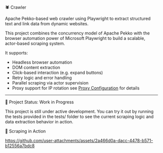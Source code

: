 🕷️ Crawler

Apache Pekko-based web crawler using Playwright to extract structured text and link data from dynamic websites.

This project combines the concurrency model of Apache Pekko with the browser automation power of Microsoft Playwright to build a scalable, 
actor-based scraping system. 

It supports:

- Headless browser automation
- DOM content extraction
- Click-based interaction (e.g. expand buttons)
- Retry logic and error handling
- Parallel scraping via actor supervision
- Proxy support for IP rotation
  see [Proxy Configuration](src/main/resources/application.conf) for details
---
🚧 Project Status: Work in Progress

This project is still under active development.
You can try it out by running the tests provided in the tests/ folder to see the current scraping logic and data extraction behavior in action.

🎥 Scraping in Action

https://github.com/user-attachments/assets/2a466d0a-dacc-4478-b571-b12556a7bdc8

